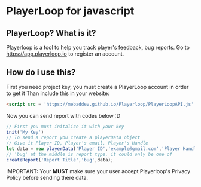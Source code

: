 # PlayerLoop for javascript
## PlayerLoop? What is it?
Playerloop is a tool to help you track player's feedback, bug reports.
Go to https://app.playerloop.io to register an account.
## How do i use this?

First you need project key, you must create a PlayerLoop account in order to get it
Than include this in your website:
```html
<script src = 'https://mebaddev.github.io/Playerloop/PlayerLoopAPI.js' defer></script>
```
Now you can send report with codes below :D
```javascript
// First you must initalize it with your key
init('My Key')
// To send a report you create a playerData object
// Give it Player ID, Player's email, Player's Handle
let data = new playerData('Player ID','example@gmail.com','Player Handle','Player name');
// 'bug' at the middle is report type. it could only be one of 
createReport('Report Title','bug',data);
```
IMPORTANT: Your **MUST** make sure your user accept Playerloop's Privacy Policy before sending there data.
